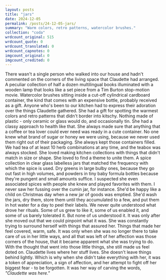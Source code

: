 ```yaml
---
layout: posts
title: "jars"
date: 2024-12-05
permalink: /posts/24-12-05-jars/
summary: "Warm colors, retro patterns, watercolor brushes."
collection: "coda"
wrdcount_original: 515
wrdcount_quote: 0
wrdcount_translated: 0
wrdcount_capnotes: 0
imgcount_original: 0
imgcount_credited: 0
---
```

There wasn't a single person who walked into our house and hadn't commented on the corners of the living space that Claudette had arranged. A peculiar collection of half a dozen multilingual books illuminated with a wooden lamp that looks like a set piece from a Tim Burton stop-motion movie. Watercolor brushes sitting inside a cut-off cylindrical cardboard container, the kind that comes with an expensive bottle, probably received as a gift. Anyone who's been to our kitchen had to express their adoration over the things Claudette gathered. She had a gift for spotting the warmest colors and retro patterns that didn't border into kitschy. Nothing made of plastic - only ceramic or glass would do, and occasionally tin. She had a classy approach to health like that. She always made sure that anything that a coffee or tea lover could ever need was ready in a cute container. No one knew what brand of sugar or honey we were using, because we never used them right out of their packaging. She always kept those containers filled. We had tea of at least 10 herb combinations at any time, and the teabox was always stocked. She loved making kitchen collections with things that didn't match in size or shape. She loved to find a theme to unite them. A spice collection in clear glass labelless jars that matched the frequency with which the spice is used. Dry greens in large bulby ones, because they go out fast in high volumes, and powders in tiny baby formula bottles because they're pungent and small amounts suffice. I suspected she even associated spices with people she knew and played favorites with them. I never saw her fussing over the cumin jar, for instance. She'd be happy like a child on Christmas day when a new jar of goods was emptied. She'd wash the jars, dry them, store them until they accumulated to a few, and put them in hot water for a day to peel their labels. We never quite understood what drove her rituals. Some of us grew to like it, some of us enabled it, and some of us barely tolerated it. But none of us understood it. It was only after she moved out that we could pinpoint what it was. She was constantly trying to surround herself with things that assured her. Things that made her feel covered, warm, safe. It was only when she was no longer there to take care of us in her little ways, and all that was left of her affection was those corners of the house, that it became apparent what she was trying to do. With the thought that went into those little things, she still made us feel doted on. Claudette lives where her stuff lives. She doesn't leave things behind lightly. Which is why when she didn't take everything with her, it was a token of appreciation, a sign of affection, and her attempt to fight off her biggest fear - to be forgotten. It was her way of carving the words, *"Claudette was here."*
